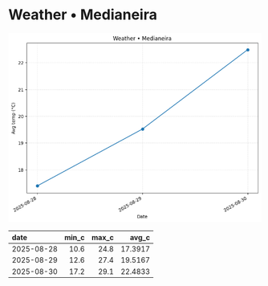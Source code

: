# Weather • Medianeira

![chart](/reports/img/2025-08-28_weather.png)

| date       |   min_c |   max_c |   avg_c |
|:-----------|--------:|--------:|--------:|
| 2025-08-28 |    10.6 |    24.8 | 17.3917 |
| 2025-08-29 |    12.6 |    27.4 | 19.5167 |
| 2025-08-30 |    17.2 |    29.1 | 22.4833 |
